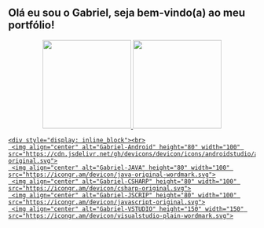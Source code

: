 ## Olá eu sou o Gabriel, seja bem-vindo(a) ao meu portfólio!
<div align="center">
  <a href="https://github.com/Gabriel-LSantos">
  <img height="180em" src="https://github-readme-stats.vercel.app/api?username=Gabriel-LSantos&show_icons=true&theme=dracula&include_all_commits=true&count_private=true"/>
  <img height="180em" src="https://github-readme-stats.vercel.app/api/top-langs/?username=Gabriel-LSantos&layout=compact&langs_count=7&theme=dark"/>
</div>
  
	<div style="display: inline_block"><br>
	 <img align="center" alt="Gabriel-Android" height="80" width="100" src="https://cdn.jsdelivr.net/gh/devicons/devicon/icons/androidstudio/androidstudio-original.svg">
	 <img align="center" alt="Gabriel-JAVA" height="80" width="100" src="https://icongr.am/devicon/java-original-wordmark.svg">
	 <img align="center" alt="Gabriel-CSHARP" height="80" width="100" src="https://icongr.am/devicon/csharp-original.svg">
	 <img align="center" alt="Gabriel-JSCRIP" height="80" width="100" src="https://icongr.am/devicon/javascript-original.svg">
	 <img align="center" alt="Gabriel-VSTUDIO" height="150" width="150" src="https://icongr.am/devicon/visualstudio-plain-wordmark.svg">




 </div>
